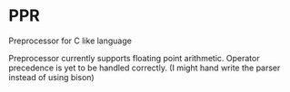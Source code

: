 # PPR
Preprocessor for C like language

Preprocessor currently supports floating point arithmetic.
Operator precedence is yet to be handled correctly.
(I might hand write the parser instead of using bison)
